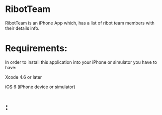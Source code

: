 RibotTeam
=========

RibotTeam is an iPhone App which, has a list of ribot team members with their details info.

Requirements:
============
In order to install this application into your iPhone or simulator you have to have:

   Xcode 4.6 or later

   iOS 6 (iPhone device or simulator)
   

:
============




